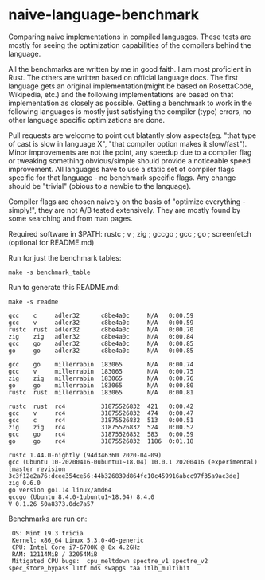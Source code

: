 # naive-language-benchmark

Comparing naive implementations in compiled languages. These tests are mostly for seeing the optimization capabilities of the compilers behind the language.

All the benchmarks are written by me in good faith. I am most proficient in Rust. The others are written based on official language docs.
The first language gets an original implementation(might be based on RosettaCode, Wikipedia, etc.) and the following implementations
are based on that implementation as closely as possible. Getting a benchmark to work in the following languages is mostly just satisfying 
the compiler (type) errors, no other language specific optimizations are done.

Pull requests are welcome to point out blatantly slow aspects(eg. "that type of cast is slow in language X", "that compiler option makes it slow/fast"). Minor improvements
are not the point, any speedup due to a compiler flag or tweaking something obvious/simple should provide a noticeable speed improvement. 
All languages have to use a static set of compiler flags specific for that language - no benchmark specific flags.
Any change should be "trivial" (obious to a newbie to the language).

Compiler flags are chosen naively on the basis of "optimize everything - simply!", they are not A/B tested extensively. They are mostly found by some searching and from man pages.

Required software in $PATH: rustc ; v ; zig ; gccgo ; gcc ; go ; screenfetch (optional for README.md)

Run for just the benchmark tables:
```
make -s benchmark_table
```

Run to generate this README.md:
```
make -s readme
```

```
gcc    c     adler32      c8be4a0c     N/A   0:00.59
gcc    v     adler32      c8be4a0c     N/A   0:00.59
rustc  rust  adler32      c8be4a0c     N/A   0:00.70
zig    zig   adler32      c8be4a0c     N/A   0:00.84
gcc    go    adler32      c8be4a0c     N/A   0:00.85
go     go    adler32      c8be4a0c     N/A   0:00.85

gcc    go    millerrabin  183065       N/A   0:00.74
gcc    v     millerrabin  183065       N/A   0:00.75
zig    zig   millerrabin  183065       N/A   0:00.76
go     go    millerrabin  183065       N/A   0:00.80
rustc  rust  millerrabin  183065       N/A   0:00.81

rustc  rust  rc4          31875526832  421   0:00.42
gcc    v     rc4          31875526832  474   0:00.47
gcc    c     rc4          31875526832  513   0:00.51
zig    zig   rc4          31875526832  524   0:00.52
gcc    go    rc4          31875526832  583   0:00.59
go     go    rc4          31875526832  1186  0:01.18
```
```
rustc 1.44.0-nightly (94d346360 2020-04-09)
gcc (Ubuntu 10-20200416-0ubuntu1~18.04) 10.0.1 20200416 (experimental) [master revision 3c3f12e2a76:dcee354ce56:44b326839d864fc10c459916abcc97f35a9ac3de]
zig 0.6.0
go version go1.14 linux/amd64
gccgo (Ubuntu 8.4.0-1ubuntu1~18.04) 8.4.0
V 0.1.26 50a8373.0dc7a57
```
Benchmarks are run on:
```
 OS: Mint 19.3 tricia
 Kernel: x86_64 Linux 5.3.0-46-generic
 CPU: Intel Core i7-6700K @ 8x 4.2GHz
 RAM: 12114MiB / 32054MiB
 Mitigated CPU bugs:  cpu_meltdown spectre_v1 spectre_v2 spec_store_bypass l1tf mds swapgs taa itlb_multihit
```
